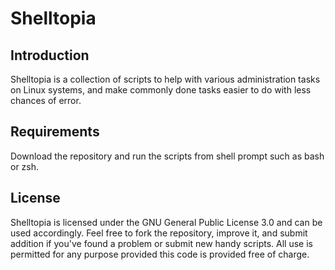 # Shelltopia

## Introduction

Shelltopia is a collection of scripts to help with various administration tasks on Linux systems,
and make commonly done tasks easier to do with less chances of error.

## Requirements

Download the repository and run the scripts from shell prompt such as bash or zsh.


## License

Shelltopia is licensed under the GNU General Public License 3.0 and can be 
used accordingly. Feel free to fork the repository, improve it, and submit
addition if you've found a problem or submit new handy scripts. All use
is permitted for any purpose provided this code is provided free of charge.
